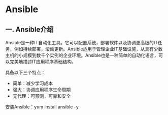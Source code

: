 # Ansible

## 一. Ansible介绍

Ansible是一种IT自动化工具。它可以配置系统，部署软件以及协调更高级的IT任务，例如持续部署，滚动更新。Ansible适用于管理企业IT基础设施，从具有少数主机的小规模到数千个实例的企业环境。Ansible也是一种简单的自动化语言，可以完美地描述IT应用程序基础结构。

具备以下三个特点：

- 简单：减少学习成本
- 强大：协调应用程序生命周期
- 无代理：可预测，可靠和安全

安装Ansible：yum install ansible -y

